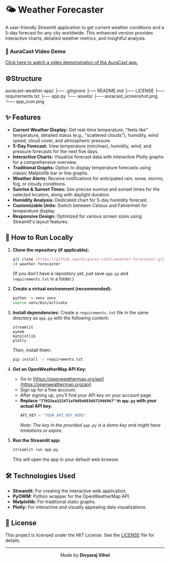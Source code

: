 # 🌤️ Weather Forecaster

A user-friendly Streamlit application to get current weather conditions and a 5-day forecast for any city worldwide. This enhanced version provides interactive charts, detailed weather metrics, and insightful analysis.

### 🎥 AuraCast Video Demo

[Click here to watch a video demonstration of the AuraCast app.](https://github.com/divyaraj-vihol/Auracast-Weather-app/blob/master/Screen%20Recording.mp4)

## ⚙️Structure
auracast-weather-app/
├── .gitignore
├── README.md
├── LICENSE
├── requirements.txt
├── app.py
└── assets/
    ├── auracast_screenshot.png
    └── app_icon.png

## ✨ Features

* **Current Weather Display:** Get real-time temperature, "feels like" temperature, detailed status (e.g., "scattered clouds"), humidity, wind speed, cloud cover, and atmospheric pressure.
* **5-Day Forecast:** View temperature (min/max), humidity, wind, and pressure forecasts for the next five days.
* **Interactive Charts:** Visualize forecast data with interactive Plotly graphs for a comprehensive overview.
* **Traditional Graphs:** Option to display temperature forecasts using classic Matplotlib bar or line graphs.
* **Weather Alerts:** Receive notifications for anticipated rain, snow, storms, fog, or cloudy conditions.
* **Sunrise & Sunset Times:** See precise sunrise and sunset times for the selected location, along with daylight duration.
* **Humidity Analysis:** Dedicated chart for 5-day humidity forecast.
* **Customizable Units:** Switch between Celsius and Fahrenheit for temperature display.
* **Responsive Design:** Optimized for various screen sizes using Streamlit's layout features.

## 🚀 How to Run Locally

1.  **Clone the repository (if applicable):**
    ```bash
    git clone [https://github.com/divyaraj-vihol/weather-forecaster.git](https://github.com/divyaraj-vihol/weather-forecaster.git)
    cd weather-forecaster
    ```
    (If you don't have a repository yet, just save `app.py` and `requirements.txt` in a folder.)

2.  **Create a virtual environment (recommended):**
    ```bash
    python -m venv venv
    source venv/bin/activate 
    ```

3.  **Install dependencies:**
    Create a `requirements.txt` file in the same directory as `app.py` with the following content:
    ```
    streamlit
    pyowm
    matplotlib
    plotly
    ```
    Then, install them:
    ```bash
    pip install -r requirements.txt
    ```

4.  **Get an OpenWeatherMap API Key:**
    * Go to [https://openweathermap.org/api](https://openweathermap.org/api)
    * Sign up for a free account.
    * After signing up, you'll find your API key on your account page.
    * **Replace `"77025ea152471af6d9a883d472946967"` in `app.py` with your actual API key.**
        ```python
        API_KEY = "YOUR_API_KEY_HERE"
        ```
        *Note: The key in the provided `app.py` is a demo key and might have limitations or expire.*

5.  **Run the Streamlit app:**
    ```bash
    streamlit run app.py
    ```
    This will open the app in your default web browser.

## 🛠️ Technologies Used

* **Streamlit:** For creating the interactive web application.
* **PyOWM:** Python wrapper for the OpenWeatherMap API.
* **Matplotlib:** For traditional static graphs.
* **Plotly:** For interactive and visually appealing data visualizations.

## 📄 License

This project is licensed under the MIT License. See the [LICENSE](LICENSE) file for details.

---

<p align="center">Made by <b>Divyaraj Vihol</b></p>
